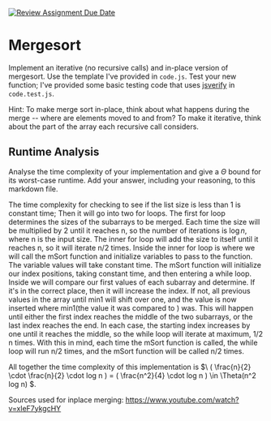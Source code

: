 [![Review Assignment Due Date](https://classroom.github.com/assets/deadline-readme-button-24ddc0f5d75046c5622901739e7c5dd533143b0c8e959d652212380cedb1ea36.svg)](https://classroom.github.com/a/1uurLsu5)
# Mergesort

Implement an iterative (no recursive calls) and in-place version of mergesort.
Use the template I've provided in `code.js`. Test your new function; I've
provided some basic testing code that uses
[jsverify](https://jsverify.github.io/) in `code.test.js`.

Hint: To make merge sort in-place, think about what happens during the merge --
where are elements moved to and from? To make it iterative, think about the
part of the array each recursive call considers.

## Runtime Analysis

Analyse the time complexity of your implementation and give a $\Theta$ bound for
its worst-case runtime. Add your answer, including your reasoning, to this
markdown file.

The time complexity for checking to see if the list size is less than 1 is constant time; Then it will go into two for loops. The first for loop determines the sizes of the subarrays to be merged. Each time
the size will be multiplied by 2 until it reaches n, so the number of iterations is $\log n$, where n is the input size. The inner for loop will add the size to itself until it reaches n, so it will iterate n/2 
times. Inside the inner for loop is where we will call the mSort function and initialize variables to pass to the function. The variable values will take constant time. The mSort function will initialize our index
positions, taking constant time, and then entering a while loop. Inside we will compare our first values of each subarray and determine. If it's in the correct place, then it will increase the index. If not, all 
previous values in the array until min1 will shift over one, and the value is now inserted where min1(the value it was compared to ) was. This will happen until either the first index reaches the middle of the
two subarrays, or the last index reaches the end. In each case, the starting index increases by one until it reaches the middle, so the while loop will iterate at maximum, 1/2 n times. With this in mind, each time
the mSort function is called, the while loop will run n/2 times, and the mSort function will be called n/2 times. 

All together the time complexity of this implementation is $\ ( \frac{n}{2} \cdot \frac{n}{2} \cdot log n ) = ( \frac{n^2}{4} \cdot log n ) \in \Theta(n^2 log n) $.

Sources used for inplace merging: https://www.youtube.com/watch?v=xleF7ykgcHY
